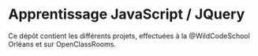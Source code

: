# Apprentissage JavaScript / JQuery

Ce dépôt contient les différents projets, effectuées à la @WildCodeSchool Orléans et sur OpenClassRooms.

